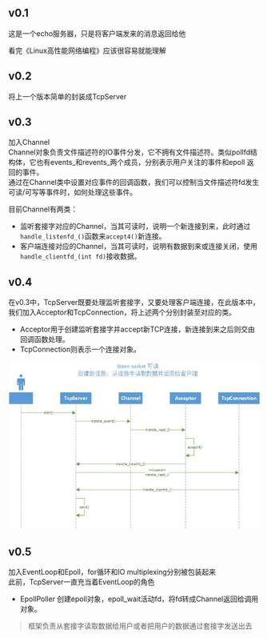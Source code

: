 ## v0.1

这是一个echo服务器，只是将客户端发来的消息返回给他  

看完《Linux高性能网络编程》应该很容易就能理解

## v0.2
将上一个版本简单的封装成TcpServer

## v0.3
加入Channel  
Channel对象负责文件描述符的IO事件分发，它不拥有文件描述符。类似pollfd结构体，它也有events_和revents_两个成员，分别表示用户关注的事件和epoll 返回的事件。  
通过在Channel类中设置对应事件的回调函数，我们可以控制当文件描述符fd发生可读/可写等事件时，如何处理这些事件。  

目前Channel有两类：
* 监听套接字对应的Channel，当其可读时，说明一个新连接到来，此时通过`handle_listenfd_()`函数来`accept4()`新连接。
* 客户端连接对应的Channel，当其可读时，说明有数据到来或连接关闭，使用`handle_clientfd_(int fd)`接收数据。

## v0.4
在v0.3中，TcpServer既要处理监听套接字，又要处理客户端连接，在此版本中，我们加入Acceptor和TcpConnection，将上述两个分别封装至对应的类。  
* Acceptor用于创建监听套接字并accept新TCP连接，新连接到来之后则交由回调函数处理。
* TcpConnection则表示一个连接对象。

![](./picture/listen%E5%8F%AF%E8%AF%BB.jpg)

## v0.5
加入EventLoop和Epoll，for循环和IO multiplexing分别被包装起来  
此前，TcpServer一直充当着EventLoop的角色
* EpollPoller 创建epoll对象，epoll_wait活动fd，将fd转成Channel返回给调用对象。

> 框架负责从套接字读取数据给用户或者把用户的数据通过套接字发送出去